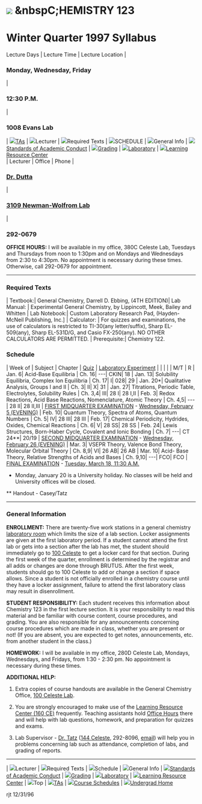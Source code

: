 # ![](/graphics/osu_128x.gif)   &nbspC;HEMISTRY 123

# Winter Quarter 1997 Syllabus

  
Lecture Days | Lecture Time | Lecture Location |

### Monday, Wednesday, Friday

|

### 12:30 P.M.

|

### 1008 Evans Lab

| ![](yeldot.gif)[TAs](ta123.htm#123a) | ![](prpdot.gif)Lecturer |
![](prpdot.gif)Required Texts | ![](prpdot.gif)SCHEDULE |
![](prpdot.gif)General Info | ![](yeldot.gif)[Standards of Academic
Conduct](acadcond.htm) | ![](yeldot.gif)[Grading](s123grd.htm) |
![](yeldot.gif)[Laboratory](s123lab.htm) | ![](yeldot.gif)[Learning Resource
Center](lrc.htm)  
| Lecturer | Office | Phone |

###  [Dr. Dutta](mailto:Dutta.1@osu.edu)

|

### [3109 Newman-Wolfrom Lab](../maps/n3109map.htm)

|

### 292-0679

  
**OFFICE HOURS:** I will be available in my office, 380C Celeste Lab, Tuesdays
and Thursdays from noon to 1:30pm and on Mondays and Wednesdays from 2:30 to
4:30pm. No appointment is necessary during these times. Otherwise, call
292-0679 for appointment.

* * *

  

### Required Texts

| Textbook:| General Chemistry, Darrell D. Ebbing, (4TH EDITION)| Lab Manual:
| Experimental General Chemistry, by Lippincott, Meek, Bailey and Whitten |
Lab Notebook:| Custom Laboratory Research Pad, (Hayden-McNeil Publishing,
Inc.] | Calculator: | For quizzes and examinations, the use of calculators is
restricted to TI-30(any letter/suffix), Sharp EL-509(any), Sharp EL-531D/G,
and Casio FX-250(any). NO OTHER CALCULATORS ARE PERMITTED. | Prerequisite:|
Chemistry 122.  
  

### Schedule

| Week of | Subject | Chapter | [Quiz](s123grd.htm#quiz) | [Laboratory
Experiment](s123lab.htm#labs) |  |  |  |  | M/T | R | Jan. 6| Acid-Base
Equilibria | Ch. 16| \---| CKIN| 18 | Jan. 13| Solubility Equilibria, Complex
Ion Equilibria | Ch. 17| I| 028| 29 | Jan. 20*| Qualitative Analysis, Groups I
and II | Ch. 3| II| X| 31 | Jan. 27| Titrations, Periodic Table, Electrolytes,
Solubility Rules | Ch. 3,4| III| 28 I| 28 I,II | Feb. 3| Redox Reactions, Acid
Base Reactions, Nomenclature, Atomic Theory | Ch. 4,5| \---| 28 II| 28 II,III
| [FIRST MIDQUARTER EXAMINATION](s123grd.htm#exam) \- [ Wednesday, February 5
(EVENING)](exam1.htm#123a) | Feb. 10| Quantum Theory, Spectra of Atoms,
Quantum Numbers | Ch. 5| IV| 28 III| 28 III | Feb. 17| Chemical Periodicity,
Hydrides, Oxides, Chemical Reactions | Ch. 6| V| 28 SS| 28 SS | Feb. 24| Lewis
Structures, Born-Haber Cycle, Covalent and Ionic Bonding | Ch. 7| \---| CT
24**| 20/19 | [SECOND MIDQUARTER EXAMINATION](s123grd.htm#exam) \- [Wednesday,
February 26 (EVENING)](exam2.htm#123a) | Mar. 3| VSEPR Theory, Valence Bond
Theory, Molecular Orbital Theory | Ch. 8,9| VI| 26 AB| 26 AB | Mar. 10| Acid-
Base Theory, Relative Strengths of Acids and Bases | Ch. 9,10| \---| FCO| FCO
| [FINAL EXAMINATION](s123grd.htm#exam) \- [Tuesday, March 18, 11:30
A.M.](examf.htm#123a)  
* Monday, January 20 is a University holiday. No classes will be held and University offices will be closed.  
  
** Handout - Casey/Tatz

  
  

* * *

  

### General Information

**ENROLLMENT:** There are twenty-five work stations in a general chemistry
[laboratory room](../maps/clabmap.htm) which limits the size of a lab section.
Locker assignments are given at the first laboratory period. If a student
cannot attend the first lab or gets into a section after the lab has met, the
student should immediately go to [100 Celeste](../maps/c100map.htm) to get a
locker card for that section. During the first week of the quarter, enrollment
is determined by the registrar and all adds or changes are done through
BRUTUS. After the first week, students should go to 100 Celeste to add or
change a section if space allows. Since a student is not officially enrolled
in a chemistry course until they have a locker assignment, failure to attend
the first laboratory class may result in disenrollment.

**STUDENT RESPONSIBILITY:** Each student receives this information about
Chemistry 123 in the first lecture section. It is your responsibility to read
this material and be familiar with course content, course procedures, and
grading. You are also responsible for any announcements concerning course
procedures which are made in class, whether you are present or not! (If you
are absent, you are expected to get notes, announcements, etc. from another
student in the class.)

**HOMEWORK:** I will be available in my office, 280D Celeste Lab, Mondays,
Wednesdays, and Fridays, from 1:30 - 2:30 pm. No appointment is necessary
during these times.

**ADDITIONAL HELP:**

  1. Extra copies of course handouts are available in the General Chemistry Office, [100 Celeste Lab](../maps/c100map.htm).

  2. You are strongly encouraged to make use of the [Learning Resource Center (160 CE)](../maps/c100map.htm) frequently. Teaching assistants hold [Office Hours](aidtime.htm) there and will help with lab questions, homework, and preparation for quizzes and exams.

  3. Lab Supervisor - [Dr. Tatz](http://amichemii.mps.ohio-state.edu) ([144 Celeste](../maps/c144map.htm), 292-8096, [email](mailto:Tatz.1@osu.edu)) will help you in problems concerning lab such as attendance, completion of labs, and grading of reports.

* * *

| ![](prpdot.gif)Lecturer | ![](prpdot.gif)Required Texts |
![](prpdot.gif)Schedule | ![](prpdot.gif)General Info |
![](yeldot.gif)[Standards of Academic Conduct](acadcond.htm) |
![](yeldot.gif)[Grading](s123grd.htm) |
![](yeldot.gif)[Laboratory](s123lab.htm) | ![](yeldot.gif)[Learning Resource
Center](lrc.htm) | ![](prpdot.gif)Top | ![](yeldot.gif)[TAs](ta123.htm#123a) |
![](reddot.gif)[Course Schedules](/courses/scheds/winter97.htm) |
![](reddot.gif)[Undergrad Home](/under/under.htm)  
  
rjt 12/31/96

